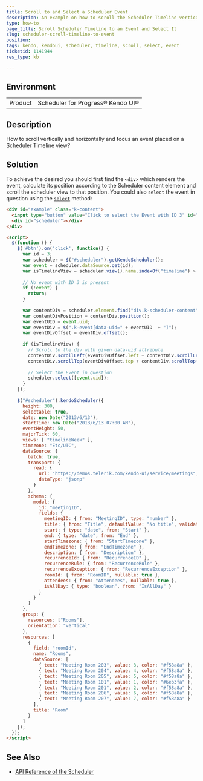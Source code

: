 ```yaml
---
title: Scroll to and Select a Scheduler Event
description: An example on how to scroll the Scheduler Timeline vertically and horizontally to an event and select it.
type: how-to
page_title: Scroll Scheduler Timeline to an Event and Select It
slug: scheduler-scroll-timeline-to-event
position:
tags: kendo, kendoui, scheduler, timeline, scroll, select, event
ticketid: 1141944
res_type: kb

---
```


## Environment
<table>
 <tr>
  <td>Product</td>
  <td>Scheduler for Progress® Kendo UI®</td>
 </tr>
</table>


## Description

How to scroll vertically and horizontally and focus an event placed on a Scheduler Timeline view?

## Solution
  
To achieve the desired you should first find the `<div>` which renders the event, calculate its position according to the Scheduler content element and scroll the scheduler view to that position. You could also `select` the event in question using the [`select`](https://docs.telerik.com/kendo-ui/api/javascript/ui/scheduler#methods-select) method:  

````html
<div id="example" class="k-content">
  <input type="button" value="Click to select the Event with ID 3" id="btn" class="k-button"/>
  <div id="scheduler"></div>
</div>

<script>
  $(function () {
    $('#btn').on('click', function() {
      var id = 3;
      var scheduler = $("#scheduler").getKendoScheduler();
      var event = scheduler.dataSource.get(id);
	  var isTimelineView = scheduler.view().name.indexOf("timeline") > -1;
      
      // No event with ID 3 is present
      if (!event) {
        return;
      }
			
      var contentDiv = scheduler.element.find("div.k-scheduler-content");
      var contentDivPosition = contentDiv.position();
      var eventUID = event.uid;
      var eventDiv = $(".k-event[data-uid=" + eventUID  + "]");
      var eventDivOffset = eventDiv.offset();
	  
      if (isTimelineView) {
        // Scroll to the div with given data-uid attribute            
        contentDiv.scrollLeft(eventDivOffset.left + contentDiv.scrollLeft() - contentDivPosition.left);
        contentDiv.scrollTop(eventDivOffset.top + contentDiv.scrollTop() - contentDivPosition.top);
        
        // Select the Event in question
        scheduler.select([event.uid]);
      }
    });
    
    $("#scheduler").kendoScheduler({
      height: 300,
      selectable: true,
      date: new Date("2013/6/13"),
      startTime: new Date("2013/6/13 07:00 AM"),
      eventHeight: 50,
      majorTick: 60,
      views: [ "timelineWeek" ],
      timezone: "Etc/UTC",
      dataSource: {
        batch: true,
        transport: {
          read: {
            url: "https://demos.telerik.com/kendo-ui/service/meetings",
            dataType: "jsonp"
          }
        },
        schema: {
          model: {
            id: "meetingID",
            fields: {
              meetingID: { from: "MeetingID", type: "number" },
              title: { from: "Title", defaultValue: "No title", validation: { required: true } },
              start: { type: "date", from: "Start" },
              end: { type: "date", from: "End" },
              startTimezone: { from: "StartTimezone" },
              endTimezone: { from: "EndTimezone" },
              description: { from: "Description" },
              recurrenceId: { from: "RecurrenceID" },
              recurrenceRule: { from: "RecurrenceRule" },
              recurrenceException: { from: "RecurrenceException" },
              roomId: { from: "RoomID", nullable: true },
              attendees: { from: "Attendees", nullable: true },
              isAllDay: { type: "boolean", from: "IsAllDay" }
            }
          }
        }
      },
      group: {
        resources: ["Rooms"],
        orientation: "vertical"
      },
      resources: [
        {
          field: "roomId",
          name: "Rooms",
          dataSource: [
            { text: "Meeting Room 203", value: 3, color: "#f58a8a" },
            { text: "Meeting Room 204", value: 4, color: "#f58a8a" },
            { text: "Meeting Room 205", value: 5, color: "#f58a8a" },
            { text: "Meeting Room 101", value: 1, color: "#6eb3fa" },
            { text: "Meeting Room 201", value: 2, color: "#f58a8a" },
            { text: "Meeting Room 206", value: 6, color: "#f58a8a" },
            { text: "Meeting Room 207", value: 7, color: "#f58a8a" }
          ],
          title: "Room"
        }
      ]
    });
  });
</script>
````

## See Also

* [API Reference of the Scheduler](http://docs.telerik.com/kendo-ui/api/javascript/ui/scheduler)
